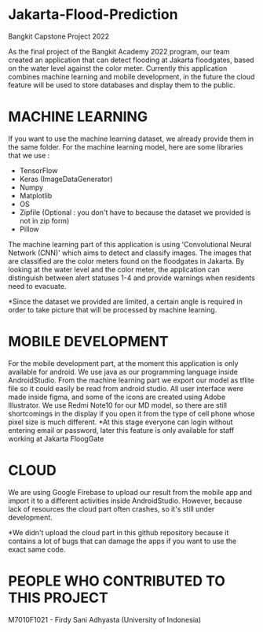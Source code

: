 # Jakarta-Flood-Prediction
Bangkit Capstone Project 2022


As the final project of the Bangkit Academy 2022 program, our team created an application that can detect flooding at Jakarta floodgates, based on the water level against the color meter.
Currently this application combines machine learning and mobile development, in the future the cloud feature will be used to store databases and display them to the public.

# MACHINE LEARNING
If you want to use the machine learning dataset, we already provide them in the same folder.
For the machine learning model, here are some libraries that we use :
- TensorFlow
- Keras (ImageDataGenerator)
- Numpy
- Matplotlib
- OS
- Zipfile (Optional : you don't have to because the dataset we provided is not in zip form)
- Pillow

The machine learning part of this application is using 'Convolutional Neural Network (CNN)' which aims to detect and classify images. The images that are classified are the color meters found on the floodgates in Jakarta. By looking at the water level and the color meter, the application can distinguish between alert statuses 1-4 and provide warnings when residents need to evacuate.

*Since the dataset we provided are limited, a certain angle is required in order to take picture that will be processed by machine learning.

# MOBILE DEVELOPMENT
For the mobile development part, at the moment this application is only available for android. We use java as our programming language inside AndroidStudio. From the machine learning part we export our model as tflite file so it could easily be read from android studio.
All user interface were made inside figma, and some of the icons are created using Adobe Illustrator.
We use Redmi Note10 for our MD model, so there are still shortcomings in the display if you open it from the type of cell phone whose pixel size is much different.
*At this stage everyone can login without entering email or password, later this feature is only available for staff working at Jakarta FloogGate

# CLOUD
We are using Google Firebase to upload our result from the mobile app and import it to a different activities inside AndroidStudio. However, because lack of resources the cloud part often crashes, so it's still under development.

*We didn't upload the cloud part in this github repository because it contains a lot of bugs that can damage the apps if you want to use the exact same code.

# PEOPLE WHO CONTRIBUTED TO THIS PROJECT
M7010F1021 - Firdy Sani Adhyasta (University of Indonesia)
